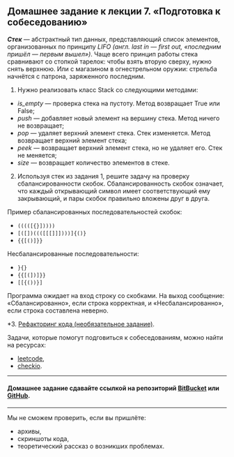 ## Домашнее задание к лекции 7. «Подготовка к собеседованию»
***Стек*** — абстрактный тип данных, представляющий список элементов, организованных по принципу *LIFO (англ. last in — first out, «последним пришёл — первым вышел»)*. Чаще всего принцип работы стека сравнивают со стопкой тарелок: чтобы взять вторую сверху, нужно снять верхнюю. Или с магазином в огнестрельном оружии: стрельба начнётся с патрона, заряженного последним.

1. Нужно реализовать класс Stack со следующими методами:
  - *is_empty* — проверка стека на пустоту. Метод возвращает True или False;
  - *push* — добавляет новый элемент на вершину стека. Метод ничего не возвращает;
  - *pop* — удаляет верхний элемент стека. Стек изменяется. Метод возвращает верхний элемент стека;
  - *peek* — возвращает верхний элемент стека, но не удаляет его. Стек не меняется;
  - *size* — возвращает количество элементов в стеке.
2. Используя стек из задания 1, решите задачу на проверку сбалансированности скобок. Сбалансированность скобок означает, что каждый открывающий символ имеет соответствующий ему закрывающий, и пары скобок правильно вложены друг в друга.

Пример сбалансированных последовательностей скобок:

- `(((([{}]))))`
- `[([])((([[[]]])))]{()}`
- `{{[()]}}`

Несбалансированные последовательности:

- `}{}`
- `{{[(])]}}`
- `[[{())}]`

Программа ожидает на вход строку со скобками. На выход сообщение: «Сбалансированно», если строка корректная, и «Несбалансированно», если строка составлена неверно.

*3. [Рефакторинг кода (необязательное задание)](https://github.com/netology-code/py-homeworks-advanced/blob/master/7.Interview/PEP8.md).

Задачи, которые помогут подговиться к собеседованиям, можно найти на ресурсах:

- [leetcode](https://leetcode.com/),
- [checkio](https://checkio.org/).

---
#### Домашнее задание сдавайте ссылкой на репозиторий [BitBucket](https://bitbucket.org/) или [GitHub](https://github.com/).
---
Мы не сможем проверить, если вы пришлёте:

- архивы,
- скриншоты кода,
- теоретический рассказ о возникших проблемах.